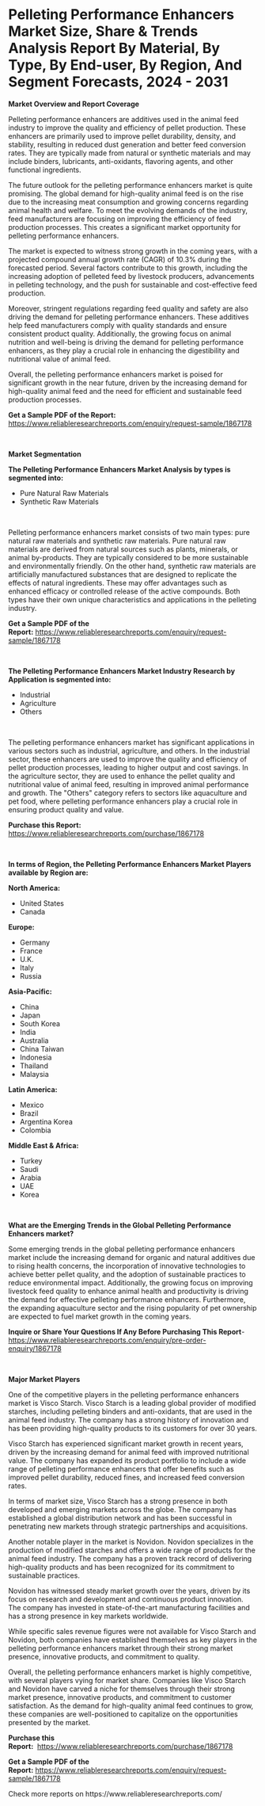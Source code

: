 <p><h1>Pelleting Performance Enhancers Market Size, Share & Trends Analysis Report By Material, By Type, By End-user, By Region, And Segment Forecasts, 2024 - 2031</h1></p><p><strong>Market Overview and Report Coverage</strong></p>
<p><p>Pelleting performance enhancers are additives used in the animal feed industry to improve the quality and efficiency of pellet production. These enhancers are primarily used to improve pellet durability, density, and stability, resulting in reduced dust generation and better feed conversion rates. They are typically made from natural or synthetic materials and may include binders, lubricants, anti-oxidants, flavoring agents, and other functional ingredients.</p><p>The future outlook for the pelleting performance enhancers market is quite promising. The global demand for high-quality animal feed is on the rise due to the increasing meat consumption and growing concerns regarding animal health and welfare. To meet the evolving demands of the industry, feed manufacturers are focusing on improving the efficiency of feed production processes. This creates a significant market opportunity for pelleting performance enhancers.</p><p>The market is expected to witness strong growth in the coming years, with a projected compound annual growth rate (CAGR) of 10.3% during the forecasted period. Several factors contribute to this growth, including the increasing adoption of pelleted feed by livestock producers, advancements in pelleting technology, and the push for sustainable and cost-effective feed production.</p><p>Moreover, stringent regulations regarding feed quality and safety are also driving the demand for pelleting performance enhancers. These additives help feed manufacturers comply with quality standards and ensure consistent product quality. Additionally, the growing focus on animal nutrition and well-being is driving the demand for pelleting performance enhancers, as they play a crucial role in enhancing the digestibility and nutritional value of animal feed.</p><p>Overall, the pelleting performance enhancers market is poised for significant growth in the near future, driven by the increasing demand for high-quality animal feed and the need for efficient and sustainable feed production processes.</p></p>
<p><strong>Get a Sample PDF of the Report:</strong> <a href="https://www.reliableresearchreports.com/enquiry/request-sample/1867178">https://www.reliableresearchreports.com/enquiry/request-sample/1867178</a></p>
<p>&nbsp;</p>
<p><strong>Market Segmentation</strong></p>
<p><strong>The Pelleting Performance Enhancers Market Analysis by types is segmented into:</strong></p>
<p><ul><li>Pure Natural Raw Materials</li><li>Synthetic Raw Materials</li></ul></p>
<p>&nbsp;</p>
<p><p>Pelleting performance enhancers market consists of two main types: pure natural raw materials and synthetic raw materials. Pure natural raw materials are derived from natural sources such as plants, minerals, or animal by-products. They are typically considered to be more sustainable and environmentally friendly. On the other hand, synthetic raw materials are artificially manufactured substances that are designed to replicate the effects of natural ingredients. These may offer advantages such as enhanced efficacy or controlled release of the active compounds. Both types have their own unique characteristics and applications in the pelleting industry.</p></p>
<p><strong>Get a Sample PDF of the Report:</strong>&nbsp;<a href="https://www.reliableresearchreports.com/enquiry/request-sample/1867178">https://www.reliableresearchreports.com/enquiry/request-sample/1867178</a></p>
<p>&nbsp;</p>
<p><strong>The Pelleting Performance Enhancers Market Industry Research by Application is segmented into:</strong></p>
<p><ul><li>Industrial</li><li>Agriculture</li><li>Others</li></ul></p>
<p>&nbsp;</p>
<p><p>The pelleting performance enhancers market has significant applications in various sectors such as industrial, agriculture, and others. In the industrial sector, these enhancers are used to improve the quality and efficiency of pellet production processes, leading to higher output and cost savings. In the agriculture sector, they are used to enhance the pellet quality and nutritional value of animal feed, resulting in improved animal performance and growth. The "Others" category refers to sectors like aquaculture and pet food, where pelleting performance enhancers play a crucial role in ensuring product quality and value.</p></p>
<p><strong>Purchase this Report:</strong>&nbsp; <a href="https://www.reliableresearchreports.com/purchase/1867178">https://www.reliableresearchreports.com/purchase/1867178</a></p>
<p>&nbsp;</p>
<p><strong>In terms of Region, the Pelleting Performance Enhancers Market Players available by Region are:</strong></p>
<p>
    <p> <strong> North America: </strong>
        <ul>
            <li>United States</li>
            <li>Canada</li>
        </ul>
        </p> 
    <p> <strong> Europe: </strong>
        <ul>
            <li>Germany</li>
            <li>France</li>
            <li>U.K.</li>
            <li>Italy</li>
            <li>Russia</li>
        </ul>
        </p> 
    <p> <strong> Asia-Pacific: </strong>
        <ul>
            <li>China</li>
            <li>Japan</li>
            <li>South Korea</li>
            <li>India</li>
            <li>Australia</li>
            <li>China Taiwan</li>
            <li>Indonesia</li>
            <li>Thailand</li>
            <li>Malaysia</li>
        </ul>
        </p> 
    <p> <strong> Latin America: </strong>
        <ul>
            <li>Mexico</li>
            <li>Brazil</li>
            <li>Argentina Korea</li>
            <li>Colombia</li>
        </ul>
        </p> 
    <p> <strong> Middle East & Africa: </strong>
        <ul>
            <li>Turkey</li>
            <li>Saudi</li>
            <li>Arabia</li>
            <li>UAE</li>
            <li>Korea</li>
        </ul>
    </p>
    </p>
<p>&nbsp;</p>
<p><strong>What are the Emerging Trends in the Global Pelleting Performance Enhancers market?</strong></p>
<p><p>Some emerging trends in the global pelleting performance enhancers market include the increasing demand for organic and natural additives due to rising health concerns, the incorporation of innovative technologies to achieve better pellet quality, and the adoption of sustainable practices to reduce environmental impact. Additionally, the growing focus on improving livestock feed quality to enhance animal health and productivity is driving the demand for effective pelleting performance enhancers. Furthermore, the expanding aquaculture sector and the rising popularity of pet ownership are expected to fuel market growth in the coming years.</p></p>
<p><strong>Inquire or Share Your Questions If Any Before Purchasing This Report</strong>- <a href="https://www.reliableresearchreports.com/enquiry/pre-order-enquiry/1867178">https://www.reliableresearchreports.com/enquiry/pre-order-enquiry/1867178</a></p>
<p>&nbsp;</p>
<p><strong>Major Market Players</strong></p>
<p><p>One of the competitive players in the pelleting performance enhancers market is Visco Starch. Visco Starch is a leading global provider of modified starches, including pelleting binders and anti-oxidants, that are used in the animal feed industry. The company has a strong history of innovation and has been providing high-quality products to its customers for over 30 years.</p><p>Visco Starch has experienced significant market growth in recent years, driven by the increasing demand for animal feed with improved nutritional value. The company has expanded its product portfolio to include a wide range of pelleting performance enhancers that offer benefits such as improved pellet durability, reduced fines, and increased feed conversion rates.</p><p>In terms of market size, Visco Starch has a strong presence in both developed and emerging markets across the globe. The company has established a global distribution network and has been successful in penetrating new markets through strategic partnerships and acquisitions.</p><p>Another notable player in the market is Novidon. Novidon specializes in the production of modified starches and offers a wide range of products for the animal feed industry. The company has a proven track record of delivering high-quality products and has been recognized for its commitment to sustainable practices.</p><p>Novidon has witnessed steady market growth over the years, driven by its focus on research and development and continuous product innovation. The company has invested in state-of-the-art manufacturing facilities and has a strong presence in key markets worldwide.</p><p>While specific sales revenue figures were not available for Visco Starch and Novidon, both companies have established themselves as key players in the pelleting performance enhancers market through their strong market presence, innovative products, and commitment to quality.</p><p>Overall, the pelleting performance enhancers market is highly competitive, with several players vying for market share. Companies like Visco Starch and Novidon have carved a niche for themselves through their strong market presence, innovative products, and commitment to customer satisfaction. As the demand for high-quality animal feed continues to grow, these companies are well-positioned to capitalize on the opportunities presented by the market.</p></p>
<p><strong>Purchase this Report:</strong>&nbsp;&nbsp;<a href="https://www.reliableresearchreports.com/purchase/1867178">https://www.reliableresearchreports.com/purchase/1867178</a></p>
<p></p>
<p><strong>Get a Sample PDF of the Report:</strong>&nbsp;<a href="https://www.reliableresearchreports.com/enquiry/request-sample/1867178">https://www.reliableresearchreports.com/enquiry/request-sample/1867178</a></p>
<p>Check more reports on https://www.reliableresearchreports.com/</p>